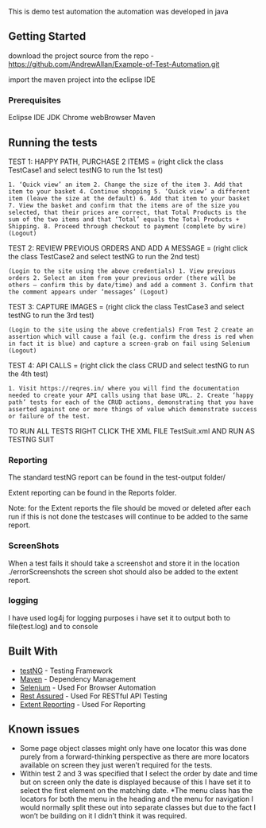 

This is demo test automation the automation was developed in java

## Getting Started

download the project source from the repo - https://github.com/AndrewAllan/Example-of-Test-Automation.git

import the maven project into the eclipse IDE

### Prerequisites

Eclipse IDE
JDK
Chrome webBrowser
Maven

## Running the tests
TEST 1:  HAPPY PATH, PURCHASE 2 ITEMS = (right click the class TestCase1 and select testNG to run the 1st test)
 ```
1. ‘Quick view’ an item 2. Change the size of the item 3. Add that item to your basket 4. Continue shopping 5. ‘Quick view’ a different item (leave the size at the default) 6. Add that item to your basket 7. View the basket and confirm that the items are of the size you selected, that their prices are correct, that Total Products is the sum of the two items and that ‘Total’ equals the Total Products + Shipping. 8. Proceed through checkout to payment (complete by wire) (Logout)
```

TEST 2: REVIEW PREVIOUS ORDERS AND ADD A MESSAGE = (right click the class TestCase2 and select testNG to run the 2nd test)
 ```
 (Login to the site using the above credentials) 1. View previous orders 2. Select an item from your previous order (there will be others – confirm this by date/time) and add a comment 3. Confirm that the comment appears under ‘messages’ (Logout) 
```

TEST 3: CAPTURE IMAGES = (right click the class TestCase3 and select testNG  to run the 3rd test)
``` 
(Login to the site using the above credentials) From Test 2 create an assertion which will cause a fail (e.g. confirm the dress is red when in fact it is blue) and capture a screen-grab on fail using Selenium (Logout) 
```

TEST 4: API CALLS = (right click the class CRUD and select testNG to run the 4th test)
``` 
1. Visit https://reqres.in/ where you will find the documentation needed to create your API calls using that base URL. 2. Create ‘happy path’ tests for each of the CRUD actions, demonstrating that you have asserted against one or more things of value which demonstrate success or failure of the test. 
```
TO RUN ALL TESTS RIGHT CLICK THE XML FILE TestSuit.xml AND RUN AS TESTNG SUIT

### Reporting

The standard testNG report can be found in the test-output folder/

Extent reporting can be found in the Reports folder.

Note: for the Extent reports the file should be moved or deleted after each run if this is not done the testcases will continue to be added to the same report.

### ScreenShots

When a test fails it should take a screenshot and store it in the location ./errorScreenshots the screen shot should also be added to the extent report.

### logging

I have used log4j for logging purposes i have set it to output both to file(test.log) and to console

## Built With

* [testNG](http://testng.org/docs/) - Testing Framework
* [Maven](https://maven.apache.org/) - Dependency Management
* [Selenium](http://www.seleniumhq.org/) - Used For Browser Automation
* [Rest Assured](http://rest-assured.io/) - Used For RESTful API Testing
* [Extent Reporting](http://extentreports.com/) - Used For Reporting

## Known issues

* Some page object classes might only have one locator this was done purely from a forward-thinking perspective as there are more locators available on screen they just weren’t required for the tests.
* Within test 2 and 3 was specified that I select the order by date and time but on screen only the date is displayed because of this I have set it to select the first element on the matching date.
*The menu class has the locators for both the menu in the heading and the menu for navigation I would normally split these out into separate classes but due to the fact I won’t be building on it I didn’t think it was required.

